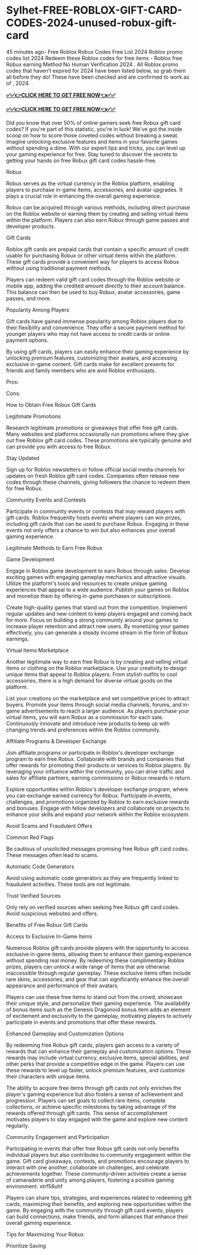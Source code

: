 # Sylhet-FREE-ROBLOX-GIFT-CARD-CODES-2024-unused-robux-gift-card
45 minutes ago- Free Roblox Robux Codes Free List 2024 Roblox promo codes list 2024 Redeem these Roblox codes for free items - Roblox free Robux earning Method No Human Verification 2024 . All Roblox promo codes that haven’t expired for 2024 have been listed below, so grab them all before they do! These have been checked and are confirmed to work as of , 2024.

**[✅✅👉CLICK HERE TO GET FREE NOW👈✅✅](bab.pandagift.xyz/iqram)**

**[✅✅👉CLICK HERE TO GET FREE NOW👈✅✅](bab.pandagift.xyz/iqram)**


Did you know that over 50% of online gamers seek free Robux gift card codes? If you're part of this statistic, you're in luck! We've got the inside scoop on how to score those coveted codes without breaking a sweat. Imagine unlocking exclusive features and items in your favorite games without spending a dime. With our expert tips and tricks, you can level up your gaming experience for free. Stay tuned to discover the secrets to getting your hands on free Robux gift card codes hassle-free.

Robux

Robux serves as the virtual currency in the Roblox platform, enabling players to purchase in-game items, accessories, and avatar upgrades. It plays a crucial role in enhancing the overall gaming experience.

Robux can be acquired through various methods, including direct purchase on the Roblox website or earning them by creating and selling virtual items within the platform. Players can also earn Robux through game passes and developer products.

Gift Cards

Roblox gift cards are prepaid cards that contain a specific amount of credit usable for purchasing Robux or other virtual items within the platform. These gift cards provide a convenient way for players to access Robux without using traditional payment methods.

Players can redeem valid gift card codes through the Roblox website or mobile app, adding the credited amount directly to their account balance. This balance can then be used to buy Robux, avatar accessories, game passes, and more.

Popularity Among Players

Gift cards have gained immense popularity among Roblox players due to their flexibility and convenience. They offer a secure payment method for younger players who may not have access to credit cards or online payment options.

By using gift cards, players can easily enhance their gaming experience by unlocking premium features, customizing their avatars, and accessing exclusive in-game content. Gift cards make for excellent presents for friends and family members who are avid Roblox enthusiasts.

Pros:

Cons:

How to Obtain Free Robux Gift Cards

Legitimate Promotions

Research legitimate promotions or giveaways that offer free gift cards. Many websites and platforms occasionally run promotions where they give out free Roblox gift card codes. These promotions are typically genuine and can provide you with access to free Robux.

Stay Updated

Sign up for Roblox newsletters or follow official social media channels for updates on fresh Roblox gift card codes. Companies often release new codes through these channels, giving followers the chance to redeem them for free Robux.

Community Events and Contests

Participate in community events or contests that may reward players with gift cards. Roblox frequently hosts events where players can win prizes, including gift cards that can be used to purchase Robux. Engaging in these events not only offers a chance to win but also enhances your overall gaming experience.

Legitimate Methods to Earn Free Robux

Game Development

Engage in Roblox game development to earn Robux through sales. Develop exciting games with engaging gameplay mechanics and attractive visuals. Utilize the platform's tools and resources to create unique gaming experiences that appeal to a wide audience. Publish your games on Roblox and monetize them by offering in-game purchases or subscriptions.

Create high-quality games that stand out from the competition. Implement regular updates and new content to keep players engaged and coming back for more. Focus on building a strong community around your games to increase player retention and attract new users. By monetizing your games effectively, you can generate a steady income stream in the form of Robux earnings.

Virtual Items Marketplace

Another legitimate way to earn free Robux is by creating and selling virtual items or clothing on the Roblox marketplace. Use your creativity to design unique items that appeal to Roblox players. From stylish outfits to cool accessories, there is a high demand for diverse virtual goods on the platform.

List your creations on the marketplace and set competitive prices to attract buyers. Promote your items through social media channels, forums, and in-game advertisements to reach a larger audience. As players purchase your virtual items, you will earn Robux as a commission for each sale. Continuously innovate and introduce new products to keep up with changing trends and preferences within the Roblox community.

Affiliate Programs & Developer Exchange

Join affiliate programs or participate in Roblox's developer exchange program to earn free Robux. Collaborate with brands and companies that offer rewards for promoting their products or services to Roblox players. By leveraging your influence within the community, you can drive traffic and sales for affiliate partners, earning commissions or Robux rewards in return.

Explore opportunities within Roblox's developer exchange program, where you can exchange earned currency for Robux. Participate in events, challenges, and promotions organized by Roblox to earn exclusive rewards and bonuses. Engage with fellow developers and collaborate on projects to enhance your skills and expand your network within the Roblox ecosystem.

Avoid Scams and Fraudulent Offers

Common Red Flags

Be cautious of unsolicited messages promising free Robux gift card codes. These messages often lead to scams.

Automatic Code Generators

Avoid using automatic code generators as they are frequently linked to fraudulent activities. These tools are not legitimate.

Trust Verified Sources

Only rely on verified sources when seeking free Robux gift card codes. Avoid suspicious websites and offers.

Benefits of Free Robux Gift Cards

Access to Exclusive In-Game Items

Numerous Roblox gift cards provide players with the opportunity to access exclusive in-game items, allowing them to enhance their gaming experience without spending real money. By redeeming these complimentary Roblox prizes, players can unlock a wide range of items that are otherwise inaccessible through regular gameplay. These exclusive items often include rare skins, accessories, and gear that can significantly enhance the overall appearance and performance of their avatars.

Players can use these free items to stand out from the crowd, showcase their unique style, and personalize their gaming experience. The availability of bonus items such as the Genesis Dragonoid bonus item adds an element of excitement and exclusivity to the gameplay, motivating players to actively participate in events and promotions that offer these rewards.

Enhanced Gameplay and Customization Options

By redeeming free Robux gift cards, players gain access to a variety of rewards that can enhance their gameplay and customization options. These rewards may include virtual currency, exclusive items, special abilities, and other perks that provide a competitive edge in the game. Players can use these rewards to level up faster, unlock premium features, and customize their characters with unique items.

The ability to acquire free items through gift cards not only enriches the player's gaming experience but also fosters a sense of achievement and progression. Players can set goals to collect rare items, complete collections, or achieve specific milestones by taking advantage of the rewards offered through gift cards. This sense of accomplishment motivates players to stay engaged with the game and explore new content regularly.

Community Engagement and Participation

Participating in events that offer free Robux gift cards not only benefits individual players but also contributes to community engagement within the game. Gift card giveaways, contests, and promotions encourage players to interact with one another, collaborate on challenges, and celebrate achievements together. These community-driven activities create a sense of camaraderie and unity among players, fostering a positive gaming environment. xtrf56uhf

Players can share tips, strategies, and experiences related to redeeming gift cards, maximizing their benefits, and exploring new opportunities within the game. By engaging with the community through gift card events, players can build connections, make friends, and form alliances that enhance their overall gaming experience.

Tips for Maximizing Your Robux

Prioritize Saving
